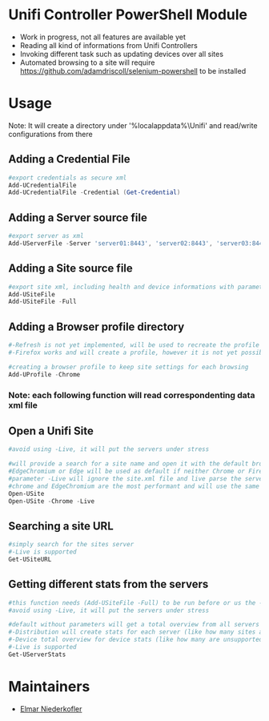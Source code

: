 # Unifi Controller PowerShell Module
- Work in progress, not all features are available yet
- Reading all kind of informations from Unifi Controllers
- Invoking different task such as updating devices over all sites
- Automated browsing to a site will require https://github.com/adamdriscoll/selenium-powershell to be installed

# Usage
Note: It will create a directory under '%localappdata%\Unifi\' and read/write configurations from there

## Adding a Credential File
```powershell
#export credentials as secure xml
Add-UCredentialFile
Add-UCredentialFile -Credential (Get-Credential)
```

## Adding a Server source file
```powershell
#export server as xml
Add-UServerFile -Server 'server01:8443', 'server02:8443', 'server03:8443'
```

## Adding a Site source file
```powershell
#export site xml, including health and device informations with parameter -Full (large file)
Add-USiteFile 
Add-USiteFile -Full
```

## Adding a Browser profile directory
```powershell
#-Refresh is not yet implemented, will be used to recreate the profile if there are problems with it
#-Firefox works and will create a profile, however it is not yet possible to use it with the selenium driver

#creating a browser profile to keep site settings for each browsing
Add-UProfile -Chrome
```

### Note: each following function will read correspondenting data xml file

## Open a Unifi Site
```powershell
#avoid using -Live, it will put the servers under stress

#will provide a search for a site name and open it with the default browser (-Chrome or -Firefox will force the named browser)
#EdgeChromium or Edge will be used as default if neither Chrome or Firefox is installed
#parameter -Live will ignore the site.xml file and live parse the servers
#chrome and EdgeChromium are the most performant and will use the same profile
Open-USite
Open-USite -Chrome -Live
```

## Searching a site URL
```powershell
#simply search for the sites server
#-Live is supported
Get-USiteURL
```

## Getting different stats from the servers
```powershell
#this function needs (Add-USiteFile -Full) to be run before or us the -Live parameter
#avoid using -Live, it will put the servers under stress

#default without parameters will get a total overview from all servers
#-Distribution will create stats for each server (like how many sites and devices are on any single server)
#-Device total overview for device stats (like how many are unsupported or incompatible)
#-Live is supported
Get-UServerStats
```

# Maintainers 
- [Elmar Niederkofler](https://github.com/BuggeXX)
